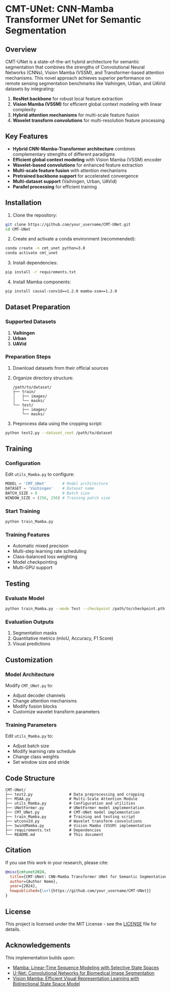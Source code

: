 # CMT-UNet: CNN-Mamba Transformer UNet for Semantic Segmentation

## Overview

CMT-UNet is a state-of-the-art hybrid architecture for semantic segmentation that combines the strengths of Convolutional Neural Networks (CNNs), Vision Mamba (VSSM), and Transformer-based attention mechanisms. This novel approach achieves superior performance on remote sensing segmentation benchmarks like Vaihingen, Urban, and UAVid datasets by integrating:

1. **ResNet backbone** for robust local feature extraction
2. **Vision Mamba (VSSM)** for efficient global context modeling with linear complexity
3. **Hybrid attention mechanisms** for multi-scale feature fusion
4. **Wavelet transform convolutions** for multi-resolution feature processing



## Key Features

- **Hybrid CNN-Mamba-Transformer architecture** combines complementary strengths of different paradigms
- **Efficient global context modeling** with Vision Mamba (VSSM) encoder
- **Wavelet-based convolutions** for enhanced feature extraction
- **Multi-scale feature fusion** with attention mechanisms
- **Pretrained backbone support** for accelerated convergence
- **Multi-dataset support** (Vaihingen, Urban, UAVid)
- **Parallel processing** for efficient training

## Installation

1. Clone the repository:

```bash
git clone https://github.com/your_username/CMT-UNet.git
cd CMT-UNet
```

2. Create and activate a conda environment (recommended):

```bash
conda create -n cmt_unet python=3.8
conda activate cmt_unet
```

3. Install dependencies:

```bash
pip install -r requirements.txt
```

4. Install Mamba components:

```bash
pip install causal-conv1d==1.2.0 mamba-ssm==1.2.0
```

## Dataset Preparation

### Supported Datasets

1. **Vaihingen** 
2. **Urban**
3. **UAVid**

### Preparation Steps

1. Download datasets from their official sources

2. Organize directory structure:

   ```
   /path/to/dataset/
   ├── train/
   │   ├── images/
   │   └── masks/
   └── test/
       ├── images/
       └── masks/
   ```

3. Preprocess data using the cropping script:

```bash
python test2.py --dataset_root /path/to/dataset
```

## Training

### Configuration

Edit `utils_Mamba.py` to configure:

```python
MODEL = 'CMT_UNet'       # Model architecture
DATASET = 'Vaihingen'    # Dataset name
BATCH_SIZE = 8           # Batch size
WINDOW_SIZE = (256, 256) # Training patch size
```

### Start Training

```bash
python train_Mamba.py
```

### Training Features

- Automatic mixed precision
- Multi-step learning rate scheduling
- Class-balanced loss weighting
- Model checkpointing
- Multi-GPU support

## Testing

### Evaluate Model

```bash
python train_Mamba.py --mode Test --checkpoint /path/to/checkpoint.pth
```

### Evaluation Outputs

1. Segmentation masks
2. Quantitative metrics (mIoU, Accuracy, F1 Score)
3. Visual predictions

## Customization

### Model Architecture

Modify `CMT_UNet.py` to:

- Adjust decoder channels
- Change attention mechanisms
- Modify fusion blocks
- Customize wavelet transform parameters

### Training Parameters

Edit `utils_Mamba.py` to:

- Adjust batch size
- Modify learning rate schedule
- Change class weights
- Set window size and stride

## Code Structure

```
CMT-UNet/
├── test2.py                # Data preprocessing and cropping
├── MSAA.py                 # Multi-Scale Attention Module
├── utils_Mamba.py          # Configuration and utilities
├── UNetFormer.py           # UNetFormer model implementation
├── CMT_UNet.py             # CMT-UNet model implementation
├── train_Mamba.py          # Training and testing script
├── wtconv2d.py             # Wavelet transform convolutions
├── SwinUMamba.py           # Vision Mamba (VSSM) implementation
├── requirements.txt        # Dependencies
└── README.md               # This document
```

## Citation

If you use this work in your research, please cite:

```bibtex
@misc{cmtunet2024,
  title={CMT-UNet: CNN-Mamba Transformer UNet for Semantic Segmentation},
  author={Author Name},
  year={2024},
  howpublished={\url{https://github.com/your_username/CMT-UNet}}
}
```

## License

This project is licensed under the MIT License - see the [LICENSE](LICENSE) file for details.

## Acknowledgements

This implementation builds upon:

- [Mamba: Linear-Time Sequence Modeling with Selective State Spaces](https://arxiv.org/abs/2312.00752)
- [U-Net: Convolutional Networks for Biomedical Image Segmentation](https://arxiv.org/abs/1505.04597)
- [Vision Mamba: Efficient Visual Representation Learning with Bidirectional State Space Model](https://arxiv.org/abs/2401.09417)
